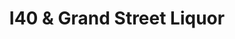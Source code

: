 ---
title: "I40 & Grand Street Liquor"
url: /amarillo/i40-and-grand-street-liquor/
shop: alcohol
---